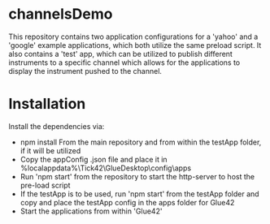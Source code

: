 # channelsDemo
This repository contains two application configurations for a 'yahoo' and a 'google' example applications, which both utilize the same preload script. 
It also contains a 'test' app, which can be utilized to publish different instruments to a specific channel which allows for the applications to display the instrument pushed to the channel. 
# Installation
Install the dependencies via:
- npm install
From the main repository and from within the testApp folder, if it will be utilized
- Copy the appConfig .json file and place it in %localappdata%\Tick42\GlueDesktop\config\apps
- Run 'npm start' from the repository to start the http-server to host the pre-load script
- If the testApp is to be used, run 'npm start' from the testApp folder and copy and place the testApp config in the apps folder for Glue42
- Start the applications from within 'Glue42'

